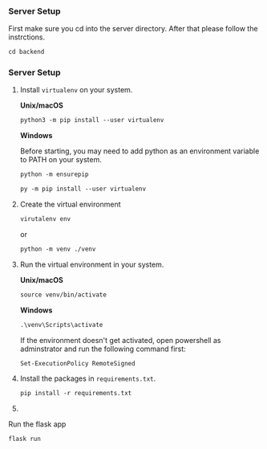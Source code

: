 ### Server Setup

First make sure you cd into the server directory. After that please follow the instrctions.

```txt
cd backend
```

### Server Setup

1. Install `virtualenv` on your system.

   **Unix/macOS**

   ```txt
   python3 -m pip install --user virtualenv
   ```

   **Windows**

   Before starting, you may need to add python as an environment variable to PATH on your system.

   ```txt
   python -m ensurepip
   ```

   ```txt
   py -m pip install --user virtualenv
   ```

2. Create the virtual environment

   ```txt
   virutalenv env
   ```

   or 

   ```txt
   python -m venv ./venv
   ```

3. Run the virtual environment in your system.

   **Unix/macOS**

   ```txt
   source venv/bin/activate
   ```

   **Windows**

   ```txt
   .\venv\Scripts\activate
   ```

   If the environment doesn't get activated, open powershell as adminstrator and run the following command first:

   ```txt
   Set-ExecutionPolicy RemoteSigned
   ```

4. Install the packages in `requirements.txt`.

   ```txt
   pip install -r requirements.txt
   ```

5. 

Run the flask app

```txt
flask run
```